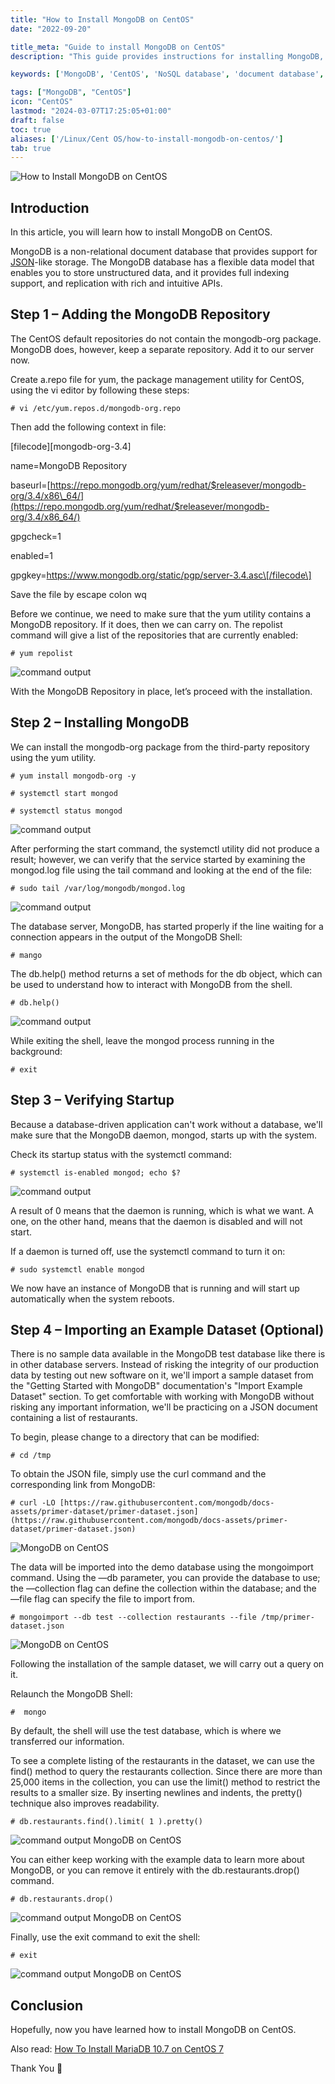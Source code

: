```yaml
---
title: "How to Install MongoDB on CentOS"
date: "2022-09-20"

title_meta: "Guide to install MongoDB on CentOS"
description: "This guide provides instructions for installing MongoDB, a popular NoSQL database system, on your CentOS system"

keywords: ['MongoDB', 'CentOS', 'NoSQL database', 'document database', 'package manager', 'yum', 'MongoDB repository']

tags: ["MongoDB", "CentOS"]
icon: "CentOS"
lastmod: "2024-03-07T17:25:05+01:00"
draft: false
toc: true
aliases: ['/Linux/Cent OS/how-to-install-mongodb-on-centos/']
tab: true
---
```


![How to Install MongoDB on CentOS](images/How-to-Install-MongoDB-on-CentOS-1-1024x576.png)

## Introduction

In this article, you will learn how to install MongoDB on CentOS.

MongoDB is a non-relational document database that provides support for [JSON](https://aws.amazon.com/documentdb/what-is-json/)\-like storage. The MongoDB database has a flexible data model that enables you to store unstructured data, and it provides full indexing support, and replication with rich and intuitive APIs.

## **Step 1 – Adding the MongoDB Repository**

The CentOS default repositories do not contain the mongodb-org package. MongoDB does, however, keep a separate repository. Add it to our server now.

Create a.repo file for yum, the package management utility for CentOS, using the vi editor by following these steps:

```
# vi /etc/yum.repos.d/mongodb-org.repo
```

Then add the following context in file:

\[filecode\]\[mongodb-org-3.4\]

name=MongoDB Repository

baseurl=[https://repo.mongodb.org/yum/redhat/$releasever/mongodb-org/3.4/x86\_64/](https://repo.mongodb.org/yum/redhat/$releasever/mongodb-org/3.4/x86_64/)

gpgcheck=1

enabled=1

gpgkey=https://www.mongodb.org/static/pgp/server-3.4.asc\[/filecode\]

Save the file by escape colon wq

Before we continue, we need to make sure that the yum utility contains a MongoDB repository. If it does, then we can carry on. The repolist command will give a list of the repositories that are currently enabled:

```
# yum repolist
```

![command output
](images/1-10.png)

With the MongoDB Repository in place, let’s proceed with the installation.

## ****Step 2 – Installing MongoDB****

We can install the mongodb-org package from the third-party repository using the yum utility.

```
# yum install mongodb-org -y
```

```
# systemctl start mongod
```

```
# systemctl status mongod
```

![command output](images/2-7.png)

After performing the start command, the systemctl utility did not produce a result; however, we can verify that the service started by examining the mongod.log file using the tail command and looking at the end of the file:

```
# sudo tail /var/log/mongodb/mongod.log
```

![command output](images/3-7.png)

The database server, MongoDB, has started properly if the line waiting for a connection appears in the output of the MongoDB Shell:

```
# mango
```

The db.help() method returns a set of methods for the db object, which can be used to understand how to interact with MongoDB from the shell.

```
# db.help()
```

![command output](images/4-6.png)

While exiting the shell, leave the mongod process running in the background:

```
# exit
```

## **Step 3 – Verifying Startup**

Because a database-driven application can't work without a database, we'll make sure that the MongoDB daemon, mongod, starts up with the system.

Check its startup status with the systemctl command:

```
# systemctl is-enabled mongod; echo $?
```

![command output](images/5-9.png)

A result of 0 means that the daemon is running, which is what we want. A one, on the other hand, means that the daemon is disabled and will not start.

If a daemon is turned off, use the systemctl command to turn it on:

```
# sudo systemctl enable mongod
```

We now have an instance of MongoDB that is running and will start up automatically when the system reboots.

## **Step 4 – Importing an Example Dataset (Optional)**

There is no sample data available in the MongoDB test database like there is in other database servers. Instead of risking the integrity of our production data by testing out new software on it, we'll import a sample dataset from the "Getting Started with MongoDB" documentation's "Import Example Dataset" section. To get comfortable with working with MongoDB without risking any important information, we'll be practicing on a JSON document containing a list of restaurants.

To begin, please change to a directory that can be modified:

```
# cd /tmp
```

To obtain the JSON file, simply use the curl command and the corresponding link from MongoDB:

```
# curl -LO [https://raw.githubusercontent.com/mongodb/docs-assets/primer-dataset/primer-dataset.json](https://raw.githubusercontent.com/mongodb/docs-assets/primer-dataset/primer-dataset.json)
```

![ MongoDB on CentOS](images/6-5.png)

The data will be imported into the demo database using the mongoimport command. Using the —db parameter, you can provide the database to use; the —collection flag can define the collection within the database; and the —file flag can specify the file to import from.

```
# mongoimport --db test --collection restaurants --file /tmp/primer-dataset.json
```

![ MongoDB on CentOS](images/7-5.png)

Following the installation of the sample dataset, we will carry out a query on it.

Relaunch the MongoDB Shell:

```
#  mongo
```

By default, the shell will use the test database, which is where we transferred our information.

To see a complete listing of the restaurants in the dataset, we can use the find() method to query the restaurants collection. Since there are more than 25,000 items in the collection, you can use the limit() method to restrict the results to a smaller size. By inserting newlines and indents, the pretty() technique also improves readability.

```
# db.restaurants.find().limit( 1 ).pretty()
```

![command output MongoDB on CentOS](images/8-5.png)

You can either keep working with the example data to learn more about MongoDB, or you can remove it entirely with the db.restaurants.drop() command.

```
# db.restaurants.drop()
```

![command output MongoDB on CentOS](images/9-5.png)

Finally, use the exit command to exit the shell:

```
# exit
```

![command output MongoDB on CentOS](images/10-5.png)

## Conclusion

Hopefully, now you have learned how to install MongoDB on CentOS.

Also read: [How To Install MariaDB 10.7 on CentOS 7](https://utho.com/docs/tutorial/how-to-install-mariadb-10-7-on-centos-7/)

Thank You 🙂
